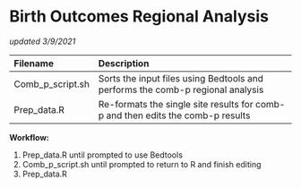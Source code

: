 # Birth Outcomes Regional Analysis
*updated 3/9/2021*

| **Filename**			| **Description** |
|:------------------------------|:----------------|
| Comb_p_script.sh		| Sorts the input files using Bedtools and performs the comb-p regional analysis |
| Prep_data.R			| Re-formats the single site results for comb-p and then edits the comb-p results |

**Workflow:**
1) Prep_data.R until prompted to use Bedtools
2) Comb_p_script.sh until prompted to return to R and finish editing
3) Prep_data.R